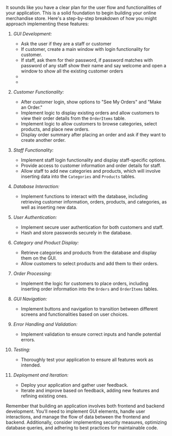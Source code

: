 It sounds like you have a clear plan for the user flow and functionalities of your application. This is a solid foundation to begin building your online merchandise store. Here's a step-by-step breakdown of how you might approach implementing these features:

1. *GUI Development:*

   - Ask the user if they are a staff or customer
   - If customer, create a main window with login functionality for customer.
   - If staff, ask them for their password, if password matches with password of any staff show their name and say welcome and open a window to show all the existing customer orders
   - 
   - 

2. *Customer Functionality:*

   - After customer login, show options to "See My Orders" and "Make an Order."
   - Implement logic to display existing orders and allow customers to view their order details from the `OrderItems` table.
   - Implement logic to allow customers to browse categories, select products, and place new orders.
   - Display order summary after placing an order and ask if they want to create another order.

3. *Staff Functionality:*

   - Implement staff login functionality and display staff-specific options.
   - Provide access to customer information and order details for staff.
   - Allow staff to add new categories and products, which will involve inserting data into the `Categories` and `Products` tables.

4. *Database Interaction:*

   - Implement functions to interact with the database, including retrieving customer information, orders, products, and categories, as well as inserting new data.

5. *User Authentication:*

   - Implement secure user authentication for both customers and staff.
   - Hash and store passwords securely in the database.

6. *Category and Product Display:*

   - Retrieve categories and products from the database and display them on the GUI.
   - Allow customers to select products and add them to their orders.

7. *Order Processing:*

   - Implement the logic for customers to place orders, including inserting order information into the `Orders` and `OrderItems` tables.

8. *GUI Navigation:*

   - Implement buttons and navigation to transition between different screens and functionalities based on user choices.

9. *Error Handling and Validation:*

   - Implement validation to ensure correct inputs and handle potential errors.

10. *Testing:*

    - Thoroughly test your application to ensure all features work as intended.

11. *Deployment and Iteration:*

    - Deploy your application and gather user feedback.
    - Iterate and improve based on feedback, adding new features and refining existing ones.

Remember that building an application involves both frontend and backend development. You'll need to implement GUI elements, handle user interactions, and manage the flow of data between the frontend and backend. Additionally, consider implementing security measures, optimizing database queries, and adhering to best practices for maintainable code.